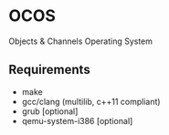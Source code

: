 # OCOS
Objects &amp; Channels Operating System


## Requirements

- make
- gcc/clang (multilib, c++11 compliant)
- grub [optional]
- qemu-system-i386 [optional]